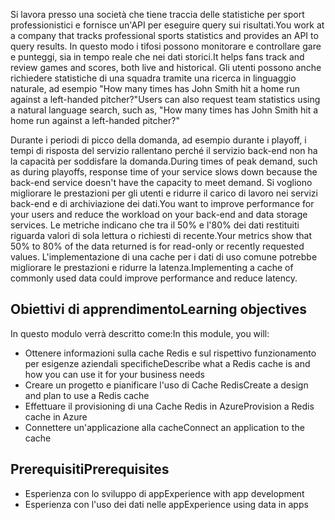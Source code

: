 <span data-ttu-id="5e2d8-101">Si lavora presso una società che tiene traccia delle statistiche per sport professionistici e fornisce un'API per eseguire query sui risultati.</span><span class="sxs-lookup"><span data-stu-id="5e2d8-101">You work at a company that tracks professional sports statistics and provides an API to query results.</span></span> <span data-ttu-id="5e2d8-102">In questo modo i tifosi possono monitorare e controllare gare e punteggi, sia in tempo reale che nei dati storici.</span><span class="sxs-lookup"><span data-stu-id="5e2d8-102">It helps fans track and review games and scores, both live and historical.</span></span> <span data-ttu-id="5e2d8-103">Gli utenti possono anche richiedere statistiche di una squadra tramite una ricerca in linguaggio naturale, ad esempio "How many times has John Smith hit a home run against a left-handed pitcher?"</span><span class="sxs-lookup"><span data-stu-id="5e2d8-103">Users can also request team statistics using a natural language search, such as, "How many times has John Smith hit a home run against a left-handed pitcher?"</span></span>

<span data-ttu-id="5e2d8-104">Durante i periodi di picco della domanda, ad esempio durante i playoff, i tempi di risposta del servizio rallentano perché il servizio back-end non ha la capacità per soddisfare la domanda.</span><span class="sxs-lookup"><span data-stu-id="5e2d8-104">During times of peak demand, such as during playoffs, response time of your service slows down because the back-end service doesn't have the capacity to meet demand.</span></span> <span data-ttu-id="5e2d8-105">Si vogliono migliorare le prestazioni per gli utenti e ridurre il carico di lavoro nei servizi back-end e di archiviazione dei dati.</span><span class="sxs-lookup"><span data-stu-id="5e2d8-105">You want to improve performance for your users and reduce the workload on your back-end and data storage services.</span></span> <span data-ttu-id="5e2d8-106">Le metriche indicano che tra il 50% e l'80% dei dati restituiti riguarda valori di sola lettura o richiesti di recente.</span><span class="sxs-lookup"><span data-stu-id="5e2d8-106">Your metrics show that 50% to 80% of the data returned is for read-only or recently requested values.</span></span> <span data-ttu-id="5e2d8-107">L'implementazione di una cache per i dati di uso comune potrebbe migliorare le prestazioni e ridurre la latenza.</span><span class="sxs-lookup"><span data-stu-id="5e2d8-107">Implementing a cache of commonly used data could improve performance and reduce latency.</span></span>

## <a name="learning-objectives"></a><span data-ttu-id="5e2d8-108">Obiettivi di apprendimento</span><span class="sxs-lookup"><span data-stu-id="5e2d8-108">Learning objectives</span></span>

<span data-ttu-id="5e2d8-109">In questo modulo verrà descritto come:</span><span class="sxs-lookup"><span data-stu-id="5e2d8-109">In this module, you will:</span></span>

- <span data-ttu-id="5e2d8-110">Ottenere informazioni sulla cache Redis e sul rispettivo funzionamento per esigenze aziendali specifiche</span><span class="sxs-lookup"><span data-stu-id="5e2d8-110">Describe what a Redis cache is and how you can use it for your business needs</span></span>
- <span data-ttu-id="5e2d8-111">Creare un progetto e pianificare l'uso di Cache Redis</span><span class="sxs-lookup"><span data-stu-id="5e2d8-111">Create a design and plan to use a Redis cache</span></span>
- <span data-ttu-id="5e2d8-112">Effettuare il provisioning di una Cache Redis in Azure</span><span class="sxs-lookup"><span data-stu-id="5e2d8-112">Provision a Redis cache in Azure</span></span>
- <span data-ttu-id="5e2d8-113">Connettere un'applicazione alla cache</span><span class="sxs-lookup"><span data-stu-id="5e2d8-113">Connect an application to the cache</span></span>

## <a name="prerequisites"></a><span data-ttu-id="5e2d8-114">Prerequisiti</span><span class="sxs-lookup"><span data-stu-id="5e2d8-114">Prerequisites</span></span>

- <span data-ttu-id="5e2d8-115">Esperienza con lo sviluppo di app</span><span class="sxs-lookup"><span data-stu-id="5e2d8-115">Experience with app development</span></span>
- <span data-ttu-id="5e2d8-116">Esperienza con l'uso dei dati nelle app</span><span class="sxs-lookup"><span data-stu-id="5e2d8-116">Experience using data in apps</span></span>
